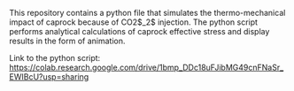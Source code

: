 This repository contains a python file that simulates the thermo-mechanical impact of caprock because of CO2\$_2$ injection. The python script performs analytical calculations of caprock
effective stress and display results in the form of animation.

Link to the python script: https://colab.research.google.com/drive/1bmp_DDc18uFJibMG49cnFNaSr_EWIBcU?usp=sharing
